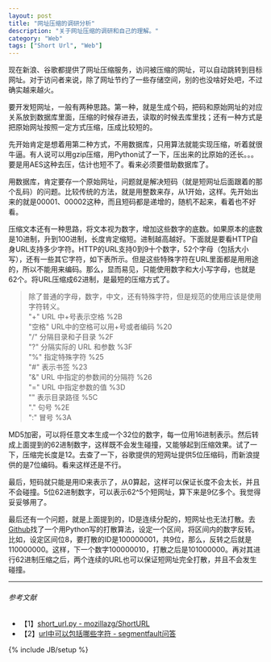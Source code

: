 ```yaml
---
layout: post
title: "网址压缩的调研分析"
description: "关于网址压缩的调研和自己的理解。"
category: "Web"
tags: ["Short Url", "Web"]
---
```


现在新浪、谷歌都提供了网址压缩服务，访问被压缩的网址，可以自动跳转到目标网址。对于访问者来说，除了网址节约了一些存储空间，别的也没啥好处吧，不过确实越来越火。

要开发短网址，一般有两种思路。第一种，就是生成个码，把码和原始网址的对应关系放到数据库里面，压缩的时候存进去，读取的时候去库里找；还有一种方式是把原始网址按照一定方式压缩，压成比较短的。

先开始肯定是想着用第二种方式，不用数据库，只用算法就能实现压缩，听着就很牛逼。有人说可以用gzip压缩，用Python试了一下，压出来的比原始的还长。。。要是用AES这种去压，估计也短不了。看来必须要借助数据库了。

用数据库，肯定要存一个原始网址，问题就是解决短码（就是短网址后面跟着的那个乱码）的问题。比较传统的方法，就是用整数来存，从1开始，这样。先开始出来的就是00001、00002这种，而且短码都是递增的，随机不起来，看着也不好看。

压缩文本还有一种思路，将文本视为数字，增加这些数字的底数。如果原本的底数是10进制，升到100进制，长度肯定缩短。进制越高越好。下面就是要看HTTP自身URL支持多少字符。HTTP的URL支持0到9十个数字，52个字母（包括大小写），还有一些其它字符，如下表所示。但是这些特殊字符在URL里面都是用用途的，所以不能用来编码。那么，显而易见，只能使用数字和大小写字母，也就是62个。将URL压缩成62进制，是最短的压缩方式了。

> 除了普通的字母，数字，中文，还有特殊字符，但是规范的使用应该是使用字符转义。  
> "+"	URL 中+号表示空格	%2B  
> "空格"	URL中的空格可以用+号或者编码	%20  
> "/"	分隔目录和子目录	%2F  
> "?"	分隔实际的 URL 和参数	%3F  
> "%"	指定特殊字符	%25  
> "#"	表示书签	%23  
> "&"	URL 中指定的参数间的分隔符	%26  
> "="	URL 中指定参数的值	%3D  
> "\" 表示目录路径 %5C  
> "." 句号 %2E  
> ":" 冒号 %3A  

MD5加密，可以将任意文本生成一个32位的数字，每一位用16进制表示。然后转成上面提到的62进制数字，这样既不会发生碰撞，又能够起到压缩效果。试了一下，压缩完长度是12。去查了一下，谷歌提供的短网址提供5位压缩码，而新浪提供的是7位编码。看来这样还是不行。

最后，短码就只能是用ID来表示了，从0算起，这样可以保证长度不会太长，并且不会碰撞。5位62进制数字，可以表示62^5个短网址，算下来是9亿多个。我觉得妥妥够用了。

最后还有一个问题，就是上面提到的，ID是连续分配的，短网址也无法打散。去[Github](https://github.com/mozillazg/ShortURL/blob/master/shorturl/libs/short_url.py#L51)找了一个用Python写的打散算法，设定一个区间，将区间内的数字反转。比如，设定区间位8，要打散的ID是100000001，共9位，那么，反转之后就是110000000。这样，下一个数字100000010，打散之后是101000000。再对其进行62进制压缩之后，两个连续的URL也可以保证短网址完全打散，并且不会发生碰撞。

---

###### *参考文献*
+ 【1】[short_url.py - mozillazg/ShortURL](https://github.com/mozillazg/ShortURL/blob/master/shorturl/libs/short_url.py#L51)
+ 【2】[url中可以包括哪些字符 - segmentfault问答](http://segmentfault.com/q/1010000000094850)

{% include JB/setup %}